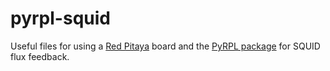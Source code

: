 # pyrpl-squid

Useful files for using a [Red Pitaya](https://redpitaya.readthedocs.io/en/latest/) board and the [PyRPL package](https://pyrpl.readthedocs.io/en/latest/) for SQUID flux feedback.
